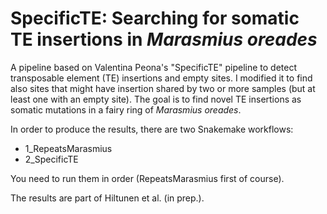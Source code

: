 # SpecificTE: Searching for somatic TE insertions in *Marasmius oreades*

A pipeline based on Valentina Peona's "SpecificTE" pipeline to detect transposable element (TE) insertions and empty sites. I modified it to find also sites that might have insertion shared by two or more samples (but at least one with an empty site). The goal is to find novel TE insertions as somatic mutations in a fairy ring of *Marasmius oreades*.

In order to produce the results, there are two Snakemake workflows:

- 1_RepeatsMarasmius
- 2_SpecificTE

You need to run them in order (RepeatsMarasmius first of course).

The results are part of Hiltunen et al. (in prep.).